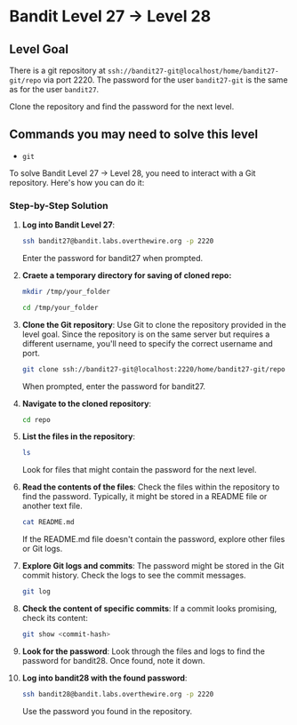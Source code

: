 # Bandit Level 27 → Level 28

## Level Goal

There is a git repository at `ssh://bandit27-git@localhost/home/bandit27-git/repo` via port 2220. The password for the user `bandit27-git` is the same as for the user `bandit27`.

Clone the repository and find the password for the next level.

## Commands you may need to solve this level

- `git`

To solve Bandit Level 27 → Level 28, you need to interact with a Git repository. Here's how you can do it:

### Step-by-Step Solution

1. **Log into Bandit Level 27**:

   ```bash
   ssh bandit27@bandit.labs.overthewire.org -p 2220
   ```

   Enter the password for bandit27 when prompted.

2. **Craete a temporary directory for saving of cloned repo:**

   ```bash
   mkdir /tmp/your_folder
   ```

   ```bash
   cd /tmp/your_folder
   ```

3. **Clone the Git repository**:
   Use Git to clone the repository provided in the level goal. Since the repository is on the same server but requires a different username, you'll need to specify the correct username and port.

   ```bash
   git clone ssh://bandit27-git@localhost:2220/home/bandit27-git/repo
   ```

   When prompted, enter the password for bandit27.

4. **Navigate to the cloned repository**:

   ```bash
   cd repo
   ```

5. **List the files in the repository**:

   ```bash
   ls
   ```

   Look for files that might contain the password for the next level.

6. **Read the contents of the files**:
   Check the files within the repository to find the password. Typically, it might be stored in a README file or another text file.

   ```bash
   cat README.md
   ```

   If the README.md file doesn't contain the password, explore other files or Git logs.

7. **Explore Git logs and commits**:
   The password might be stored in the Git commit history. Check the logs to see the commit messages.

   ```bash
   git log
   ```

8. **Check the content of specific commits**:
   If a commit looks promising, check its content:

   ```bash
   git show <commit-hash>
   ```

9. **Look for the password**:
   Look through the files and logs to find the password for bandit28. Once found, note it down.

10. **Log into bandit28 with the found password**:
    ```bash
    ssh bandit28@bandit.labs.overthewire.org -p 2220
    ```
    Use the password you found in the repository.

